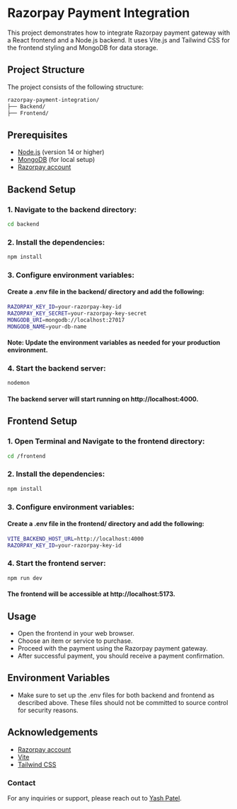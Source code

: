 # Razorpay Payment Integration

This project demonstrates how to integrate Razorpay payment gateway with a React frontend and a Node.js backend. It uses Vite.js and Tailwind CSS for the frontend styling and MongoDB for data storage.

## Project Structure

The project consists of the following structure:
```bash
razorpay-payment-integration/
├── Backend/
├── Frontend/
```

## Prerequisites

- [Node.js](https://nodejs.org/) (version 14 or higher)
- [MongoDB](https://www.mongodb.com/) (for local setup)
- [Razorpay account](https://razorpay.com/)

## Backend Setup

### 1. Navigate to the backend directory:
```bash
cd backend
```
### 2. Install the dependencies:
```bash
npm install
```

### 3. Configure environment variables:

#### Create a .env file in the backend/ directory and add the following:
```bash
RAZORPAY_KEY_ID=your-razorpay-key-id
RAZORPAY_KEY_SECRET=your-razorpay-key-secret
MONGODB_URI=mongodb://localhost:27017
MONGODB_NAME=your-db-name
```
#### Note: Update the environment variables as needed for your production environment.

### 4. Start the backend server:
```bash
nodemon
```
#### The backend server will start running on http://localhost:4000.

## Frontend Setup
### 1. Open Terminal and Navigate to the frontend directory:
```bash
cd /frontend
```
### 2. Install the dependencies:
```bash
npm install
```
### 3. Configure environment variables:
#### Create a .env file in the frontend/ directory and add the following:
```bash
VITE_BACKEND_HOST_URL=http://localhost:4000
RAZORPAY_KEY_ID=your-razorpay-key-id
```
### 4. Start the frontend server:
```bash
npm run dev
```
#### The frontend will be accessible at http://localhost:5173.

## Usage
- Open the frontend in your web browser.
- Choose an item or service to purchase.
- Proceed with the payment using the Razorpay payment gateway.
- After successful payment, you should receive a payment confirmation.

## Environment Variables
- Make sure to set up the .env files for both backend and frontend as described above. These files should not be committed to source control for security reasons.

## Acknowledgements
- [Razorpay account](https://razorpay.com/)
- [Vite](https://vite.dev/)
- [Tailwind CSS](https://tailwindcss.com/)

### Contact
For any inquiries or support, please reach out to [Yash Patel](https://github.com/yashpatel000007).
